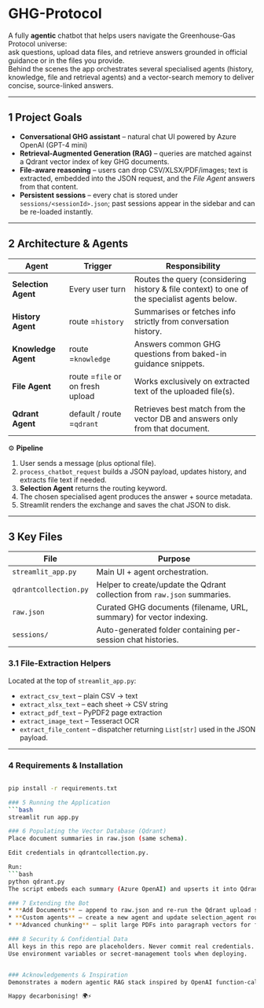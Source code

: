 # GHG-Protocol 
A fully **agentic** chatbot that helps users navigate the Greenhouse-Gas Protocol universe:  
ask questions, upload data files, and retrieve answers grounded in official guidance or in the files you provide.  
Behind the scenes the app orchestrates several specialised agents (history, knowledge, file and retrieval agents) and a vector-search memory to deliver concise, source-linked answers.

---

## 1  Project Goals
* **Conversational GHG assistant** – natural chat UI powered by Azure OpenAI (GPT-4 mini)  
* **Retrieval-Augmented Generation (RAG)** – queries are matched against a Qdrant vector index of key GHG documents.  
* **File-aware reasoning** – users can drop CSV/XLSX/PDF/images; text is extracted, embedded into the JSON request, and the *File Agent* answers from that content.  
* **Persistent sessions** – every chat is stored under `sessions/<sessionId>.json`; past sessions appear in the sidebar and can be re-loaded instantly.

---

## 2  Architecture & Agents
| Agent | Trigger | Responsibility |
|-------|---------|----------------|
| **Selection Agent** | Every user turn | Routes the query (considering history & file context) to one of the specialist agents below. |
| **History Agent** | route =`history` | Summarises or fetches info strictly from conversation history. |
| **Knowledge Agent** | route =`knowledge` | Answers common GHG questions from baked-in guidance snippets. |
| **File Agent** | route =`file` or on fresh upload | Works exclusively on extracted text of the uploaded file(s). |
| **Qdrant Agent** | default / route =`qdrant` | Retrieves best match from the vector DB and answers only from that document. |

⚙️ **Pipeline**

1. User sends a message (plus optional file).  
2. `process_chatbot_request` builds a JSON payload, updates history, and extracts file text if needed.  
3. **Selection Agent** returns the routing keyword.  
4. The chosen specialised agent produces the answer + source metadata.  
5. Streamlit renders the exchange and saves the chat JSON to disk.

---

## 3  Key Files
| File | Purpose |
|------|---------|
| `streamlit_app.py` | Main UI + agent orchestration. |
| `qdrantcollection.py` | Helper to create/update the Qdrant collection from `raw.json` summaries. |
| `raw.json` | Curated GHG documents (filename, URL, summary) for vector indexing. |
| `sessions/` | Auto-generated folder containing per-session chat histories. |

### 3.1  File-Extraction Helpers
Located at the top of `streamlit_app.py`:

* `extract_csv_text` – plain CSV → text  
* `extract_xlsx_text` – each sheet → CSV string  
* `extract_pdf_text` – PyPDF2 page extraction  
* `extract_image_text` – Tesseract OCR  
* `extract_file_content` – dispatcher returning `List[str]` used in the JSON payload.

---

### 4  Requirements & Installation
```bash

pip install -r requirements.txt

### 5 Running the Application
```bash
streamlit run app.py

### 6 Populating the Vector Database (Qdrant)
Place document summaries in raw.json (same schema).

Edit credentials in qdrantcollection.py.

Run:
```bash
python qdrant.py
The script embeds each summary (Azure OpenAI) and upserts it into Qdrant with filename & source payloads.

### 7 Extending the Bot
* **Add Documents** – append to raw.json and re-run the Qdrant upload script.
* **Custom agents** – create a new agent and update selection_agent routing.
* **Advanced chunking** – split large PDFs into paragraph vectors for finer-grained retrieval.

### 8 Security & Confidential Data
All keys in this repo are placeholders. Never commit real credentials.
Use environment variables or secret-management tools when deploying.


### Acknowledgements & Inspiration
Demonstrates a modern agentic RAG stack inspired by OpenAI function-calling patterns and the lightweight yet powerful Qdrant vector store.

Happy decarbonising! 🌍⚡
